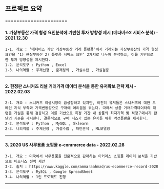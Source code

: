 ## 프로젝트 요약
======================

#### 1. 가상부동산 가격 형성 요인분석에 기반한 투자 방향성 제시 (메타버스2 서비스 분석) - 2021.12.30

  	1-1. 개요 : ‘메타버스 기반 가상부동산 거래 플랫폼’에서 거래되는 가상부동산의 가격 형성 요인을 ‘1) 현실부동산 2) 플랫폼 서비스 요인’ 2가지로 나누어 분석하고, 이를 기반으로 한 투자 방향성을 제시한다.
   	1-2. 분석도구 : Python , Excel
	1-3. 나의역할 : 주제선정 , 문제정의 , 가설수립 , 가설검증

****

#### 2. 한정판 스니커즈 리셀 거래가격 데이터 분석을 통한 유저확보 전략 제시 - 2022.02.03

	2-1. 개요 : 스니커즈 리셀시장이 급성장하고 있지만, 여전히 유저들은 스니커즈에 대한 도메인 지식 부족과 가격변동성으로 구매에 어려움을 겪는다. 따라서 상품 거래가격데이터의 패턴을 가설을 통해 검증하고 이를 기반으로 특정 기간 내 상품의 최저가격 및 적정구매시기 판단의 기준을 제시한다. 결론적으로 구매 니즈가 있는 유저를 위한 액션플랜을 제시한다.
  	2-2. 분석도구 : Python , MySQL , Sklearn
  	2-3. 나의역할 : 주제선정 , 가설수립 , 패턴분석 , ML모델링

****

#### 3. 2020 US 사무용품 쇼핑몰 e-commerce data - 2022.02.28

	3-1. 개요 : 미국에서 사무용품을 전문적으로 판매하는 이커머스 쇼핑몰 데이터 분석을 기반으로 비즈니스 전략 제안
	3-2. 출처 : https://www.kaggle.com/ammaraahmad/us-ecommerce-record-2020
	3-3. 분석도구 : MySQL , Google SpreadSheet
	3-4. 나의역할 : 1인 프로젝트 진행
  
****
